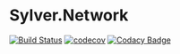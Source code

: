 # Sylver.Network

[![Build Status](https://travis-ci.org/Eastrall/Sylver.Network.svg?branch=master)](https://travis-ci.org/Eastrall/Sylver.Network)
[![codecov](https://codecov.io/gh/Eastrall/Sylver.Network/branch/master/graph/badge.svg)](https://codecov.io/gh/Eastrall/Sylver.Network)
[![Codacy Badge](https://api.codacy.com/project/badge/Grade/efaa4d26423845a8ac80445d1371e40d)](https://www.codacy.com/manual/Eastrall/Sylver.Network?utm_source=github.com&amp;utm_medium=referral&amp;utm_content=Eastrall/Sylver.Network&amp;utm_campaign=Badge_Grade)
